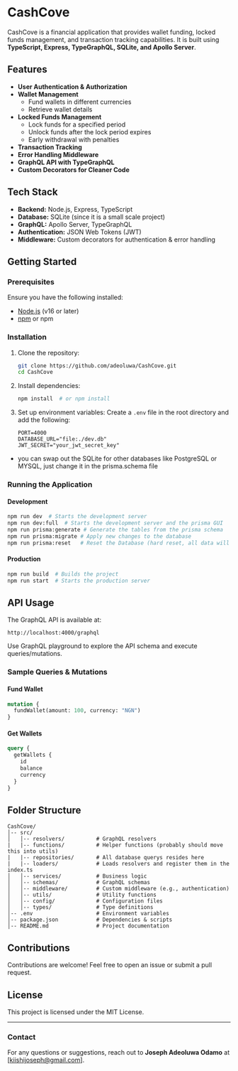 # CashCove

CashCove is a financial application that provides wallet funding, locked funds management, and transaction tracking capabilities. It is built using **TypeScript, Express, TypeGraphQL, SQLite, and Apollo Server**.

## Features

- **User Authentication & Authorization**
- **Wallet Management**
  - Fund wallets in different currencies
  - Retrieve wallet details
- **Locked Funds Management**
  - Lock funds for a specified period
  - Unlock funds after the lock period expires
  - Early withdrawal with penalties
- **Transaction Tracking**
- **Error Handling Middleware**
- **GraphQL API with TypeGraphQL**
- **Custom Decorators for Cleaner Code**

## Tech Stack

- **Backend:** Node.js, Express, TypeScript
- **Database:** SQLite (since it is a small scale project)
- **GraphQL:** Apollo Server, TypeGraphQL
- **Authentication:** JSON Web Tokens (JWT)
- **Middleware:** Custom decorators for authentication & error handling

## Getting Started

### Prerequisites
Ensure you have the following installed:

- [Node.js](https://nodejs.org/en/) (v16 or later)
- [npm](https://yarnpkg.com/) or npm

### Installation

1. Clone the repository:
   ```sh
   git clone https://github.com/adeoluwa/CashCove.git
   cd CashCove
   ```

2. Install dependencies:
   ```sh
   npm install  # or npm install
   ```

3. Set up environment variables:
   Create a `.env` file in the root directory and add the following:
   ```env
   PORT=4000
   DATABASE_URL="file:./dev.db"
   JWT_SECRET="your_jwt_secret_key"
   ```
  - you can swap out the SQLite for other databases like PostgreSQL or MYSQL, just change it in the prisma.schema file

### Running the Application

#### Development
```sh
npm run dev  # Starts the development server
npm run dev:full  # Starts the development server and the prisma GUI
npm run prisma:generate # Generate the tables from the prisma schema
npm run prisma:migrate # Apply new changes to the database
npm run prisma:reset   # Reset the Database (hard reset, all data will be lost)
```

#### Production
```sh
npm run build  # Builds the project
npm run start  # Starts the production server
```

## API Usage

The GraphQL API is available at:
```
http://localhost:4000/graphql
```
Use GraphQL playground to explore the API schema and execute queries/mutations.

### Sample Queries & Mutations
#### Fund Wallet
```graphql
mutation {
  fundWallet(amount: 100, currency: "NGN")
}
```

#### Get Wallets
```graphql
query {
  getWallets {
    id
    balance
    currency
  }
}
```

## Folder Structure
```
CashCove/
│-- src/
│   │-- resolvers/          # GraphQL resolvers
|   |-- functions/          # Helper functions (probably should move this into utils)
|   |-- repositories/       # All database querys resides here
|   |-- loaders/            # Loads resolvers and register them in the index.ts
│   │-- services/           # Business logic
│   │-- schemas/            # GraphQL schemas
│   │-- middleware/         # Custom middleware (e.g., authentication)
│   │-- utils/              # Utility functions
│   │-- config/             # Configuration files
│   │-- types/              # Type definitions
│-- .env                    # Environment variables
│-- package.json            # Dependencies & scripts
│-- README.md               # Project documentation
```

## Contributions
Contributions are welcome! Feel free to open an issue or submit a pull request.

## License
This project is licensed under the MIT License.

---

### Contact
For any questions or suggestions, reach out to **Joseph Adeoluwa Odamo** at [kiishijoseph@gmail.com].

